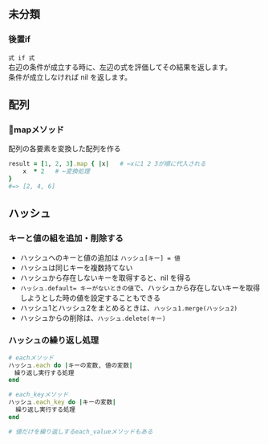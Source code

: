 ## 未分類
### 後置if
`式 if 式`  
右辺の条件が成立する時に、左辺の式を評価してその結果を返します。  
条件が成立しなければ nil を返します。  

## 配列
### 📝mapメソッド
配列の各要素を変換した配列を作る

```rb
result = [1, 2, 3].map { |x|   # ←xに1 2 3が順に代入される
    x  * 2   # ←変換処理
}
#=> [2, 4, 6]
```

## ハッシュ
### キーと値の組を追加・削除する
- ハッシュへのキーと値の追加は `ハッシュ[キー] = 値`
- ハッシュは同じキーを複数持てない
- ハッシュから存在しないキーを取得すると、nil を得る
- `ハッシュ.default= キーがないときの値`で、ハッシュから存在しないキーを取得しようとした時の値を設定することもできる
- ハッシュ1とハッシュ2をまとめるときは、`ハッシュ1.merge(ハッシュ2)`
- ハッシュからの削除は、`ハッシュ.delete(キー)`

### ハッシュの繰り返し処理
```rb
# eachメソッド
ハッシュ.each do |キーの変数, 値の変数|
　繰り返し実行する処理
end

# each_keyメソッド
ハッシュ.each_key do |キーの変数|
  繰り返し実行する処理
end

# 値だけを繰り返しするeach_valueメソッドもある
```
